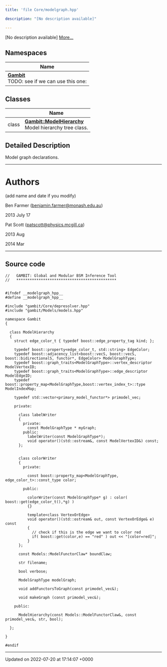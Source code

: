 ```yaml
---
title: 'file Core/modelgraph.hpp'

description: "[No description available]"

---
```







[No description available] [More...](#detailed-description)

## Namespaces

| Name           |
| -------------- |
| **[Gambit](/documentation/code/namespaces/namespacegambit/)** <br>TODO: see if we can use this one:  |

## Classes

|                | Name           |
| -------------- | -------------- |
| class | **[Gambit::ModelHierarchy](/documentation/code/classes/classgambit_1_1modelhierarchy/)** <br>Model hierarchy tree class.  |

## Detailed Description


Model graph declarations.



------------------


# Authors

(add name and date if you modify)

Ben Farmer ([benjamin.farmer@monash.edu.au](mailto:benjamin.farmer@monash.edu.au)) 

2013 July 17

Pat Scott ([patscott@physics.mcgill.ca](mailto:patscott@physics.mcgill.ca)) 

2013 Aug 

2014 Mar



------------------




## Source code

```
//   GAMBIT: Global and Modular BSM Inference Tool
//   *********************************************


#ifndef __modelgraph_hpp__
#define __modelgraph_hpp__

#include "gambit/Core/depresolver.hpp"
#include "gambit/Models/models.hpp"

namespace Gambit
{

  class ModelHierarchy
  {
    struct edge_color_t { typedef boost::edge_property_tag kind; };

    typedef boost::property<edge_color_t, std::string> EdgeColor;
    typedef boost::adjacency_list<boost::vecS, boost::vecS, boost::bidirectionalS, functor*, EdgeColor> ModelGraphType;
    typedef boost::graph_traits<ModelGraphType>::vertex_descriptor ModelVertexID;
    typedef boost::graph_traits<ModelGraphType>::edge_descriptor ModelEdgeID;
    typedef boost::property_map<ModelGraphType,boost::vertex_index_t>::type ModelIndexMap;

    typedef std::vector<primary_model_functor*> primodel_vec;

    private:

      class labelWriter
      {
        private:
          const ModelGraphType * myGraph;
        public:
          labelWriter(const ModelGraphType*);
          void operator()(std::ostream&, const ModelVertexID&) const;
      };


      class colorWriter
      {
        private:

          const boost::property_map<ModelGraphType, edge_color_t>::const_type color;

        public:

          colorWriter(const ModelGraphType* g) : color( boost::get(edge_color_t(),*g) )
          {}

          template<class VertexOrEdge>
          void operator()(std::ostream& out, const VertexOrEdge& e) const
          {
            // check if this is the edge we want to color red
            if( boost::get(color,e) == "red" ) out << "[color=red]";
          }
      };

      const Models::ModelFunctorClaw* boundClaw;

      str filename;

      bool verbose;

      ModelGraphType modelGraph;

      void addFunctorsToGraph(const primodel_vec&);

      void makeGraph (const primodel_vec&);

    public:

      ModelHierarchy(const Models::ModelFunctorClaw&, const primodel_vec&, str, bool);

  };

}

#endif
```


-------------------------------

Updated on 2022-07-20 at 17:14:07 +0000
